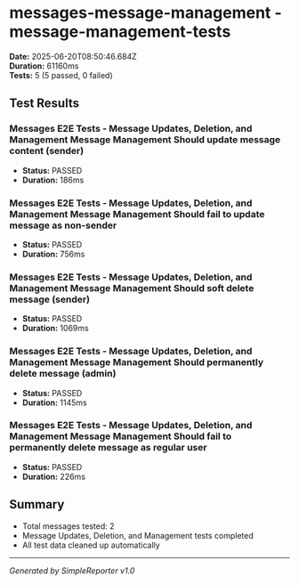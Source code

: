 # messages-message-management - message-management-tests

**Date:** 2025-06-20T08:50:46.684Z  
**Duration:** 61160ms  
**Tests:** 5 (5 passed, 0 failed)

## Test Results


### Messages E2E Tests - Message Updates, Deletion, and Management Message Management Should update message content (sender)
- **Status:** PASSED
- **Duration:** 186ms



### Messages E2E Tests - Message Updates, Deletion, and Management Message Management Should fail to update message as non-sender
- **Status:** PASSED
- **Duration:** 756ms



### Messages E2E Tests - Message Updates, Deletion, and Management Message Management Should soft delete message (sender)
- **Status:** PASSED
- **Duration:** 1069ms



### Messages E2E Tests - Message Updates, Deletion, and Management Message Management Should permanently delete message (admin)
- **Status:** PASSED
- **Duration:** 1145ms



### Messages E2E Tests - Message Updates, Deletion, and Management Message Management Should fail to permanently delete message as regular user
- **Status:** PASSED
- **Duration:** 226ms



## Summary

- Total messages tested: 2
- Message Updates, Deletion, and Management tests completed
- All test data cleaned up automatically

---
*Generated by SimpleReporter v1.0*
